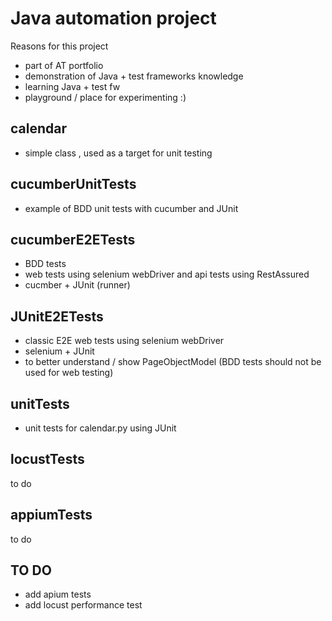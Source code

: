 # Java automation project
Reasons for this project
* part of AT portfolio
* demonstration of Java + test frameworks knowledge
* learning Java + test fw
* playground / place for experimenting :)
## calendar
* simple class , used as a target for unit testing
## cucumberUnitTests
* example of BDD unit tests with cucumber and JUnit
## cucumberE2ETests
* BDD tests
* web tests using selenium webDriver and api tests using RestAssured
* cucmber + JUnit (runner)
## JUnitE2ETests
* classic E2E web tests using selenium webDriver
* selenium + JUnit
* to better understand / show PageObjectModel (BDD tests should not be used for web testing)
## unitTests
* unit tests for calendar.py using JUnit
## locustTests
to do
## appiumTests
to do

## TO DO
* add apium tests
* add locust performance test


